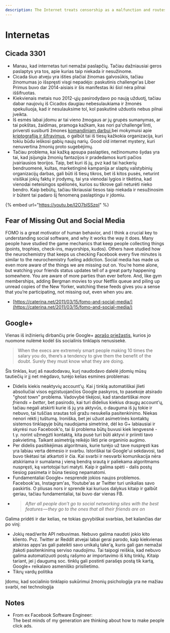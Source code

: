 ```yaml
---
description: The Internet treats censorship as a malfunction and routes around it.
---
```


# Internetas

## Cicada 3301

* Manau, kad internetas turi nemažai paslapčių. Tačiau dažniausiai geros paslaptys yra tos, apie kurias taip niekada ir nesužinome.
* Cicada šiuo atveju yra išties plačiai žinomas galvosūkis, tačiau žinomumas jo išspręsti visgi nepadėjo: paskutinis challenge'as Liber Primus buvo dar 2014-aisiais ir šis manifestas iki šiol nėra pilnai iššifruotas.
* Kiekvienais metais nuo 2012-ųjų pasirodydavo po naują užduotį, tačiau dabar naujovių iš Cicados daugiau nebesulaukiama ir žmonės spekuliuoja, kad ir nesulauksime tol, kol paskutinė užduotis nebus pilnai įveikta.
* Iš esmės labai įdomu ar tai vieno žmogaus ar jų grupės sumanymas, ar tai pokštas, žaidimas, pramoga kažkam, kas nori pa'challenge'linti, priversti susiburti žmones [komandiniam darbui ](https://www.youtube.com/watch?v=RatbYqc0-jE)bei mokymuisi apie [kriptografiją ir šifravimus](https://uncovering-cicada.fandom.com/wiki/Uncovering\_Cicada\_Wiki), o galbūt tai iš tiesų kažkokia organizacija, kuri tokiu būdu ieškosi gabių naujų narių. Good old internet mystery, kuri nenuvertina žmonių proto sugebėjimų.
* Tačiau problema, kai kažką apsupa paslapties, nežinomumo šydas yra tai, kad įsijungia žmonių fantazijos ir pradedamos kurti pačios įvairiausios teorijos. Taip, bet kuri iš jų, pvz kad tai hackerių bendruomenė, kultas, marketinginė kampanija ar slaptų valstybinių organizacijų darbas, gali būti iš tiesų tikros, bet iš kitos pusės, neturint visiškai jokių faktų ir įrodymų, tai yra vienodai lygios ir tikėtina, kad vienodai neteisingos spėlionės, kurios su tikrove gali neturėti nieko bendro. Kaip bebūtų, tačiau tikriausiai tiesos taip niekada ir nesužinosim ir būtent tai padaro šį fenomeną paslaptingu ir įdomiu.

{% embed url="https://youtu.be/I2O7blSSzpI" %}

## Fear of Missing Out and Social Media

FOMO is a great motivator of human behavior, and I think a crucial key to understanding social software, and why it works the way it does. Many people have studied the game mechanics that keep people collecting things (points, trophies, check-ins, mayorships, kudos). Others have studied how the neurochemistry that keeps us checking Facebook every five minutes is similar to the neurochemistry fueling addiction. Social media has made us even more aware of the things we are missing out on. You’re home alone, but watching your friends status updates tell of a great party happening somewhere. You are aware of more parties than ever before. And, like gym memberships, adding Bergman movies to your Netflix queue and piling up unread copies of the New Yorker, watching these feeds gives you a sense that you’re participating, not missing out, even when you are.

* [https://caterina.net/2011/03/15/fomo-and-social-media/](https://caterina.net/2011/03/15/fomo-and-social-media/)

## Google+&#x20;

Vienas iš inžinierių dirbančių prie Google+ [aprašo priežastis](https://onezero.medium.com/why-google-failed-4b9db05b973b), kurios jo nuomone nulėmė kodėl šis socialinis tinklapis nenusisekė.

> When the execs are extremely smart people making 10 times the salary you do, there’s a tendency to give them the benefit of the doubt. Surely they must know what they are doing.

Šis tinklas, kurį aš naudodavau, kurį naudodavo dalelė įdomių mūsų tautiečių ir jį net mėgdavo, turėjo kelias esmines problemas:

* Didelis kiekis neaktyvių account'ų. Kai į tinklą automatiškai įlieti absoliučiai visos egzistuojančios Google paskyros, to pasekoje atsirado "ghost town" problema. Vadovybė tikėjosi, kad standartiškai _more friends = better_, bet pasirodo, kai turi didelius kiekius draugų account'ų, tačiau negali atskirti kurie iš jų yra aktyvūs, o dauguma iš jų tokie ir nebuvo, tai tuščias srautas toli gražu nesukelia pasitenkinimo. Niekas nenori rėkti į tuštumą. Ironiška, bet jei užuot asimetrinės kontaktų sistemos tinklapyje būtų naudojama simetrinė, dėl ko G+ labiausiai ir skyrėsi nuo Facebook'o, tai ši problema būtų buvusi kiek lengvesnė - t.y. norint užmegzti kontaktą, kita pusė turi būti aktyvi ir priimti tavo pakvietimą. Taikant asimetriją reikėjo likti prie organinio augimo.
* Per didelis pasitikėjimas algoritmais, kurie turėjo už tave nuspręsti kas yra labiau verta dėmesio ir svarbu. Istoriškai tai Google'ui sekdavosi, tad buvo tikėtasi tai atkartoti ir čia. Kai svarbi ir nesvarbi komunikacija nėra atskiriama ir sumalama į vieną bendrą srautą ir paliekama algoritmams nuspręsti, ką vartotojai turi matyti. Kaip ir galima spėti - dalis postų tiesiog pasimeta ir būna tiesiog nepamatomi.
* Fundamentaliai Google+ nesprendė jokios naujos problemos. Facebook'as, Instagram'as, Youtube'as ar Twitter turi unikalias savo paskirtis. O pliusas nors ir sprendė kai kuriuos dalykus kitaip ir galbūt geriau, tačiau fundamentaliai, tai buvo dar vienas FB.
* > _After all people don’t go to social networking sites with the best features — they go to the ones that all their friends are on_

Galima pridėti ir dar kelias, ne tokias gyvybiškai svarbias, bet kalančias dar po vinį:

* Jokių read/write API nebuvimas. Nebuvo galima naudoti jokio kito kliento. Pvz. Twitter ar Reddit atvejai labai gerai parodo, kaip kiekvienas atskiras apps'as gali pateikti savo unikalų take'ą, kuris gali gan nemažai įtakoti pasitenkinimą serviso naudojimu. Tai taipogi reiškia, kad nebuvo galima automatizuoti postų rašymo ar importavimo iš kitų tinklų. Kitaip tariant, jei į daugumą soc. tinklų gali postinti parašęs postą tik kartą, Google+ reikalavo asmeniško prisilietimo.&#x20;
* Tikrų vardų politika

Įdomu, kad socialinio tinklapio sukūrimui žmonių psichologija yra ne mažiau svarbi, nei technologija

## Notes

* From ex Facebook Software Engineer:  \
  The best minds of my generation are thinking about how to make people click ads.
